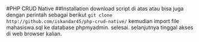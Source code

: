 #PHP CRUD Native
##Installation
download script di atas atau bisa juga dengan perintah sebagai berikut
`git clone http://github.com/iskandar45/php-crud-native/`
kemudian import file mahasiswa.sql ke database phpmyadmin.
selesai.
selanjutnya tinggal akses di web browser kalian.
